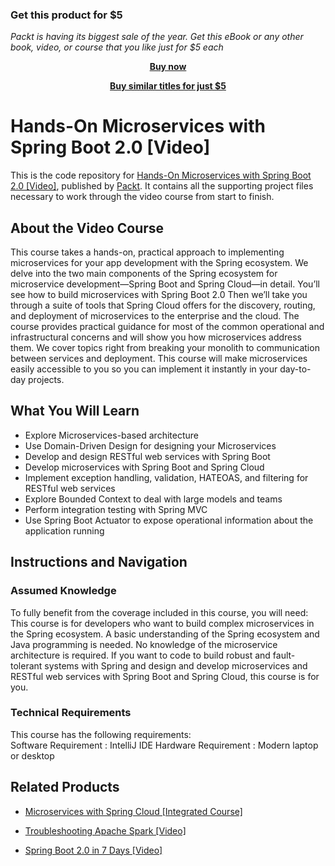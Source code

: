 
### Get this product for $5

<i>Packt is having its biggest sale of the year. Get this eBook or any other book, video, or course that you like just for $5 each</i>


<b><p align='center'>[Buy now](https://packt.link/9781788991551)</p></b>


<b><p align='center'>[Buy similar titles for just $5](https://subscription.packtpub.com/search)</p></b>


# Hands-On Microservices with Spring Boot 2.0 [Video]
This is the code repository for [Hands-On Microservices with Spring Boot 2.0 [Video]](https://www.packtpub.com/application-development/hands-microservices-spring-boot-20-video?utm_source=github&utm_medium=repository&utm_campaign=9781788991551), published by [Packt](https://www.packtpub.com/?utm_source=github). It contains all the supporting project files necessary to work through the video course from start to finish.
## About the Video Course
This course takes a hands-on, practical approach to implementing microservices for your app development with the Spring ecosystem. We delve into the two main components of the Spring ecosystem for microservice development—Spring Boot and Spring Cloud—in detail. 
You’ll see how to build microservices with Spring Boot 2.0 Then we’ll take you through a suite of tools that Spring Cloud offers for the discovery, routing, and deployment of microservices to the enterprise and the cloud. The course provides practical guidance for most of the common operational and infrastructural concerns and will show you how microservices address them.
We cover topics right from breaking your monolith to communication between services and deployment. This course will make microservices easily accessible to you so you can implement it instantly in your day-to-day projects.


<H2>What You Will Learn</H2>
<DIV class=book-info-will-learn-text>
<UL>
<LI>Explore Microservices-based architecture 
<LI>Use Domain-Driven Design for designing your Microservices 
<LI>Develop and design RESTful web services with Spring Boot  
<LI>Develop microservices with Spring Boot and Spring Cloud 
<LI>Implement exception handling, validation, HATEOAS, and filtering for RESTful web services 
<LI>Explore Bounded Context to deal with large models and teams
<LI>Perform integration testing with Spring MVC
<LI>Use Spring Boot Actuator to expose operational information about the application running</LI> </UL></DIV>

## Instructions and Navigation
### Assumed Knowledge
To fully benefit from the coverage included in this course, you will need:<br/>
This course is for developers who want to build complex microservices in the Spring ecosystem. A basic understanding of the Spring ecosystem and Java programming is needed. No knowledge of the microservice architecture is required. If you want to code to build robust and fault-tolerant systems with Spring and design and develop microservices and RESTful web services with Spring Boot and Spring Cloud, this course is for you.
### Technical Requirements
This course has the following requirements:<br/>
Software Requirement : IntelliJ IDE
Hardware Requirement : Modern laptop or desktop

## Related Products
* [Microservices with Spring Cloud [Integrated Course]](https://www.packtpub.com/virtualization-and-cloud/microservices-spring-cloud-integrated-course?utm_source=github&utm_medium=repository&utm_campaign=9781788392426)

* [Troubleshooting Apache Spark [Video]](https://www.packtpub.com/application-development/troubleshooting-apache-spark-video?utm_source=github&utm_medium=repository&utm_campaign=9781789805253)

* [Spring Boot 2.0 in 7 Days [Video]](https://www.packtpub.com/application-development/spring-boot-20-7-days-video?utm_source=github&utm_medium=repository&utm_campaign=9781789345230)

